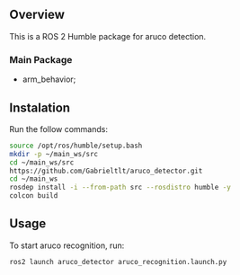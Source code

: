 ## Overview
This is a ROS 2 Humble package for aruco detection.

### Main Package
- arm_behavior;

## Instalation
Run the follow commands:
```bash
source /opt/ros/humble/setup.bash
mkdir -p ~/main_ws/src
cd ~/main_ws/src
https://github.com/Gabrieltlt/aruco_detector.git
cd ~/main_ws
rosdep install -i --from-path src --rosdistro humble -y
colcon build
```

## Usage
To start aruco recognition, run:
```bash
ros2 launch aruco_detector aruco_recognition.launch.py
```
